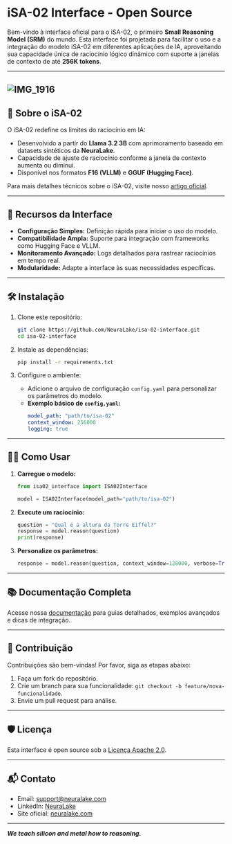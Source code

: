 # iSA-02 Interface - Open Source

Bem-vindo à interface oficial para o iSA-02, o primeiro **Small Reasoning Model (SRM)** do mundo. Esta interface foi projetada para facilitar o uso e a integração do modelo iSA-02 em diferentes aplicações de IA, aproveitando sua capacidade única de raciocínio lógico dinâmico com suporte a janelas de contexto de até **256K tokens**.

---
![IMG_1916](https://github.com/user-attachments/assets/3971bd4f-6986-4f36-a9d8-f6d8d48d84e9)
---

## 🌟 **Sobre o iSA-02**

O iSA-02 redefine os limites do raciocínio em IA:
- Desenvolvido a partir do **Llama 3.2 3B** com aprimoramento baseado em datasets sintéticos da **NeuraLake**.
- Capacidade de ajuste de raciocínio conforme a janela de contexto aumenta ou diminui.
- Disponível nos formatos **F16 (VLLM)** e **GGUF (Hugging Face)**.

Para mais detalhes técnicos sobre o iSA-02, visite nosso [artigo oficial](https://github.com/NeuraLake/isa-02).

---

## 🚀 **Recursos da Interface**

- **Configuração Simples:** Definição rápida para iniciar o uso do modelo.
- **Compatibilidade Ampla:** Suporte para integração com frameworks como Hugging Face e VLLM.
- **Monitoramento Avançado:** Logs detalhados para rastrear raciocínios em tempo real.
- **Modularidade:** Adapte a interface às suas necessidades específicas.

---

## 🛠️ **Instalação**

1. Clone este repositório:
   ```bash
   git clone https://github.com/NeuraLake/isa-02-interface.git
   cd isa-02-interface
   ```

2. Instale as dependências:
   ```bash
   pip install -r requirements.txt
   ```

3. Configure o ambiente:
   - Adicione o arquivo de configuração `config.yaml` para personalizar os parâmetros do modelo. 
   - **Exemplo básico de `config.yaml`:**
     ```yaml
     model_path: "path/to/isa-02"
     context_window: 256000
     logging: true
     ```
---

## 🧑‍💻 **Como Usar**

1. **Carregue o modelo:**
   ```python
   from isa02_interface import ISA02Interface

   model = ISA02Interface(model_path="path/to/isa-02")
   ```

2. **Execute um raciocínio:**
   ```python
   question = "Qual é a altura da Torre Eiffel?"
   response = model.reason(question)
   print(response)
   ```

3. **Personalize os parâmetros:**
   ```python
   response = model.reason(question, context_window=128000, verbose=True)
   ```

---

## 📚 **Documentação Completa**

Acesse nossa [documentação](https://github.com/NeuraLake/isa-02-interface/wiki) para guias detalhados, exemplos avançados e dicas de integração.

---

## 🧪 **Contribuição**

Contribuições são bem-vindas! Por favor, siga as etapas abaixo:
1. Faça um fork do repositório.
2. Crie um branch para sua funcionalidade: `git checkout -b feature/nova-funcionalidade`.
3. Envie um pull request para análise.

---

## 🛡️ **Licença**

Esta interface é open source sob a [Licença Apache 2.0](LICENSE).

---

## 📬 **Contato**

- Email: support@neuralake.com  
- LinkedIn: [NeuraLake](https://www.linkedin.com/company/neuralake)  
- Site oficial: [neuralake.com](https://neuralake.com)

---

**_We teach silicon and metal how to reasoning._**
